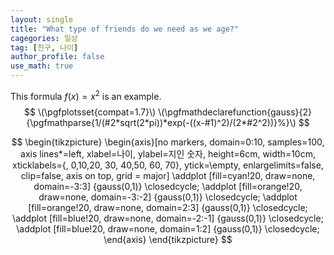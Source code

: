 ```yaml
---
layout: single
title: "What type of friends do we need as we age?"
cagegories: 일상
tag: [친구, 나이]
author_profile: false
use_math: true
---
```

This formula $f(x) = x^2$ is an example.
$$
\(\pgfplotsset{compat=1.7}\)
\(\pgfmathdeclarefunction{gauss}{2}{\pgfmathparse{1/(#2*sqrt(2*pi))*exp(-((x-#1)^2)/(2*#2^2))}%}\)
$$

$$
\begin{tikzpicture}
\begin{axis}[no markers, domain=0:10, samples=100,
axis lines*=left, xlabel=나이, ylabel=지인 숫자,
height=6cm, width=10cm,
xticklabels={, 0,10,20, 30, 40,50, 60, 70}, ytick=\empty,
enlargelimits=false, clip=false, axis on top,
grid = major]
\addplot [fill=cyan!20, draw=none, domain=-3:3] {gauss(0,1)} \closedcycle;
\addplot [fill=orange!20, draw=none, domain=-3:-2] {gauss(0,1)} \closedcycle;
\addplot [fill=orange!20, draw=none, domain=2:3] {gauss(0,1)} \closedcycle;
\addplot [fill=blue!20, draw=none, domain=-2:-1] {gauss(0,1)} \closedcycle;
\addplot [fill=blue!20, draw=none, domain=1:2] {gauss(0,1)} \closedcycle;
\end{axis}
\end{tikzpicture}
$$
